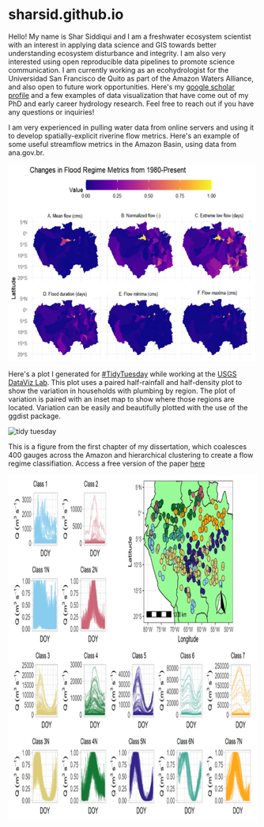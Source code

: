 # sharsid.github.io

Hello! My name is Shar Siddiqui and I am a freshwater ecosystem scientist with an interest in applying data science and GIS towards better understanding ecosystem disturbance and integrity. I am also very interested using open reproducible data pipelines to promote science communication. I am currently working as an ecohydrologist for the Universidad San Francisco de Quito as part of the Amazon Waters Alliance, and also open to future work opportunities. Here's my [google scholar profile](https://scholar.google.com/citations?user=xkbzyrIAAAAJ&hl=en) and a few examples of data visualization that have come out of my PhD and early career hydrology research. Feel free to reach out if you have any questions or inquiries!

I am very experienced in pulling water data from online servers and using it to develop spatially-explicit riverine flow metrics. Here's an example of some useful streamflow metrics in the Amazon Basin, using data from ana.gov.br.

<img src="https://github.com/sharsid94/figs/blob/main/fig2.png" alt="flow metrics" width="500" height="400">

Here's a plot I generated for [#TidyTuesday](https://waterdata.usgs.gov/blog/static/tidycensus-viz/) while working at the [USGS DataViz Lab](https://labs.waterdata.usgs.gov/visualizations/index.html#/).
This plot uses a paired half-rainfall and half-density plot to show the variation in households with plumbing by region. The plot of variation is paired with an inset map to show where those regions are located. Variation can be easily and beautifully plotted with the use of the ggdist package.

<img src="https://waterdata.usgs.gov/blog/static/tidycensus-viz/tidycensus-viz-sharmin.png" alt="tidy tuesday" width="700" height="700">

This is a figure from the first chapter of my dissertation, which coalesces 400 gauges across the Amazon and hierarchical clustering to create a flow regime classifiation. 
Access a free version of the paper [here](https://www.watershedecology.org/uploads/1/2/7/3/12731039/siddiqui_et_al._2021.pdf)

<img src="https://github.com/sharsid94/figs/blob/main/fig1.png" alt="fig1" width="700" height="700">
